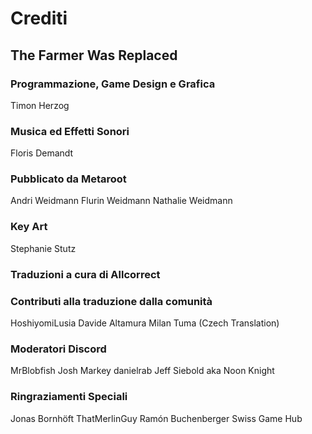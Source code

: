 # Crediti

## The Farmer Was Replaced

### Programmazione, Game Design e Grafica
Timon Herzog

### Musica ed Effetti Sonori
Floris Demandt

### Pubblicato da Metaroot
Andri Weidmann
Flurin Weidmann
Nathalie Weidmann

### Key Art
Stephanie Stutz

### Traduzioni a cura di Allcorrect

### Contributi alla traduzione dalla comunità
HoshiyomiLusia
Davide Altamura
Milan Tuma (Czech Translation)

### Moderatori Discord
MrBlobfish
Josh Markey
danielrab
Jeff Siebold aka Noon Knight

### Ringraziamenti Speciali
Jonas Bornhöft
ThatMerlinGuy
Ramón Buchenberger
Swiss Game Hub